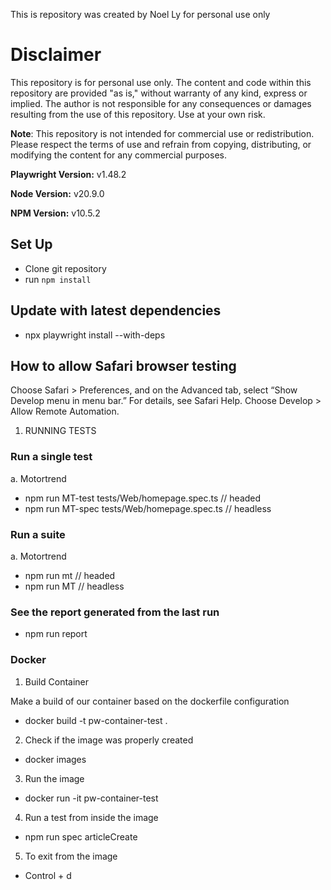 This is repository was created by Noel Ly for personal use only


# Disclaimer

This repository is for personal use only. The content and code within this repository are provided "as is," without warranty of any kind, express or implied. The author is not responsible for any consequences or damages resulting from the use of this repository. Use at your own risk.

**Note**: This repository is not intended for commercial use or redistribution. Please respect the terms of use and refrain from copying, distributing, or modifying the content for any commercial purposes.


**Playwright Version:**
v1.48.2

**Node Version:**
v20.9.0

**NPM Version:**
v10.5.2
  
## Set Up
- Clone git repository
- run `npm install`

## Update with latest dependencies

- npx playwright install --with-deps

## How to allow Safari browser testing

Choose Safari > Preferences, and on the Advanced tab, select “Show Develop menu in menu bar.” For details, see Safari Help. Choose Develop > Allow Remote Automation.

1. RUNNING TESTS

### Run a single test

a. Motortrend
- npm run MT-test tests/Web/homepage.spec.ts    // headed  
- npm run MT-spec tests/Web/homepage.spec.ts   // headless



### Run a suite

a. Motortrend
- npm run mt // headed  
- npm run MT // headless


### See the report generated from the last run

- npm run report


### Docker 

1) Build Container

Make a build of our container based on the dockerfile configuration

 - docker build -t pw-container-test . 

2) Check if the image was properly created

 - docker images

 3) Run the image

 - docker run -it pw-container-test

 4) Run a test from inside the image

- npm run spec articleCreate

5) To exit from the image

- Control + d